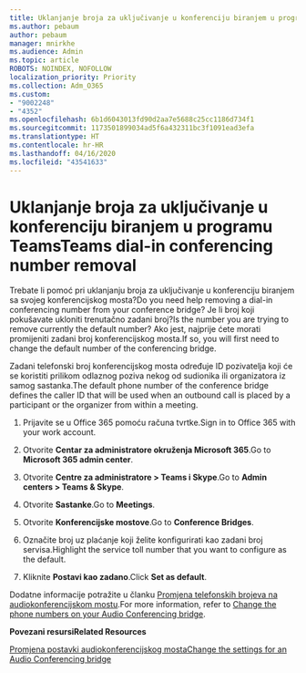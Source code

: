 ```yaml
---
title: Uklanjanje broja za uključivanje u konferenciju biranjem u programu Teams
ms.author: pebaum
author: pebaum
manager: mnirkhe
ms.audience: Admin
ms.topic: article
ROBOTS: NOINDEX, NOFOLLOW
localization_priority: Priority
ms.collection: Adm_O365
ms.custom:
- "9002248"
- "4352"
ms.openlocfilehash: 6b1d6043013fd90d2aa7e5688c25cc1186d734f1
ms.sourcegitcommit: 1173501899034ad5f6a432311bc3f1091ead3efa
ms.translationtype: HT
ms.contentlocale: hr-HR
ms.lasthandoff: 04/16/2020
ms.locfileid: "43541633"
---
```

# <a name="teams-dial-in-conferencing-number-removal"></a><span data-ttu-id="3283b-102">Uklanjanje broja za uključivanje u konferenciju biranjem u programu Teams</span><span class="sxs-lookup"><span data-stu-id="3283b-102">Teams dial-in conferencing number removal</span></span>

<span data-ttu-id="3283b-103">Trebate li pomoć pri uklanjanju broja za uključivanje u konferenciju biranjem sa svojeg konferencijskog mosta?</span><span class="sxs-lookup"><span data-stu-id="3283b-103">Do you need help removing a dial-in conferencing number from your conference bridge?</span></span> <span data-ttu-id="3283b-104">Je li broj koji pokušavate ukloniti trenutačno zadani broj?</span><span class="sxs-lookup"><span data-stu-id="3283b-104">Is the number you are trying to remove currently the default number?</span></span> <span data-ttu-id="3283b-105">Ako jest, najprije ćete morati promijeniti zadani broj konferencijskog mosta.</span><span class="sxs-lookup"><span data-stu-id="3283b-105">If so, you will first need to change the default number of the conferencing bridge.</span></span>

<span data-ttu-id="3283b-106">Zadani telefonski broj konferencijskog mosta određuje ID pozivatelja koji će se koristiti prilikom odlaznog poziva nekog od sudionika ili organizatora iz samog sastanka.</span><span class="sxs-lookup"><span data-stu-id="3283b-106">The default phone number of the conference bridge defines the caller ID that will be used when an outbound call is placed by a participant or the organizer from within a meeting.</span></span>

1. <span data-ttu-id="3283b-107">Prijavite se u Office 365 pomoću računa tvrtke.</span><span class="sxs-lookup"><span data-stu-id="3283b-107">Sign in to Office 365 with your work account.</span></span>

2. <span data-ttu-id="3283b-108">Otvorite **Centar za administratore okruženja Microsoft 365**.</span><span class="sxs-lookup"><span data-stu-id="3283b-108">Go to **Microsoft 365 admin center**.</span></span>

3. <span data-ttu-id="3283b-109">Otvorite **Centre za administratore > Teams i Skype**.</span><span class="sxs-lookup"><span data-stu-id="3283b-109">Go to **Admin centers > Teams & Skype**.</span></span>

4. <span data-ttu-id="3283b-110">Otvorite **Sastanke**.</span><span class="sxs-lookup"><span data-stu-id="3283b-110">Go to **Meetings**.</span></span>

5. <span data-ttu-id="3283b-111">Otvorite **Konferencijske mostove**.</span><span class="sxs-lookup"><span data-stu-id="3283b-111">Go to **Conference Bridges**.</span></span>

6. <span data-ttu-id="3283b-112">Označite broj uz plaćanje koji želite konfigurirati kao zadani broj servisa.</span><span class="sxs-lookup"><span data-stu-id="3283b-112">Highlight the service toll number that you want to configure as the default.</span></span>

7. <span data-ttu-id="3283b-113">Kliknite **Postavi kao zadano**.</span><span class="sxs-lookup"><span data-stu-id="3283b-113">Click **Set as default**.</span></span>

<span data-ttu-id="3283b-114">Dodatne informacije potražite u članku [Promjena telefonskih brojeva na audiokonferencijskom mostu](https://docs.microsoft.com/microsoftteams/change-the-phone-numbers-on-your-audio-conferencing-bridge).</span><span class="sxs-lookup"><span data-stu-id="3283b-114">For more information, refer to [Change the phone numbers on your Audio Conferencing bridge](https://docs.microsoft.com/microsoftteams/change-the-phone-numbers-on-your-audio-conferencing-bridge).</span></span>

<span data-ttu-id="3283b-115">**Povezani resursi**</span><span class="sxs-lookup"><span data-stu-id="3283b-115">**Related Resources**</span></span>

[<span data-ttu-id="3283b-116">Promjena postavki audiokonferencijskog mosta</span><span class="sxs-lookup"><span data-stu-id="3283b-116">Change the settings for an Audio Conferencing bridge</span></span>](https://docs.microsoft.com/microsoftteams/change-the-settings-for-an-audio-conferencing-bridge)

